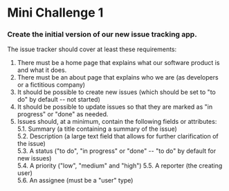 # Mini Challenge 1

### Create the initial version of our new issue tracking app.

The issue tracker should cover at least these requirements:
1. There must be a home page that explains what our software product is and what it does.
2. There must be an about page that explains who we are (as developers or a fictitious company)
3. It should be possible to create new issues (which should be set to "to do" by default -- not started)
4. It should be possible to update issues so that they are marked as "in progress" or "done" as needed.
5. Issues should, at a minimum, contain the following fields or attributes:  
5.1. Summary (a title containing a summary of the issue)  
5.2. Description (a large text field that  allows for further clarification of the issue)  
5.3. A status ("to do", "in progress" or "done" -- "to do" by default for new issues)  
5.4. A priority ("low", "medium" and "high")
5.5. A reporter (the creating user)  
5.6. An assignee (must be a "user" type)
